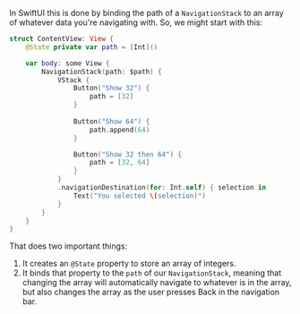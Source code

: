 In SwiftUI this is done by binding the path of a `NavigationStack` to an array of whatever data you're navigating with. So, we might start with this:
```swift
struct ContentView: View {
    @State private var path = [Int]()

    var body: some View {
        NavigationStack(path: $path) {
            VStack {
                Button("Show 32") {
				    path = [32]
				}
				
				Button("Show 64") {
				    path.append(64)
				}

				Button("Show 32 then 64") {
				    path = [32, 64]
				}
            }
            .navigationDestination(for: Int.self) { selection in
                Text("You selected \(selection)")
            }
        }
    }
}
```

That does two important things:

1. It creates an `@State` property to store an array of integers.
2. It binds that property to the `path` of our `NavigationStack`, meaning that changing the array will automatically navigate to whatever is in the array, but also changes the array as the user presses Back in the navigation bar.

